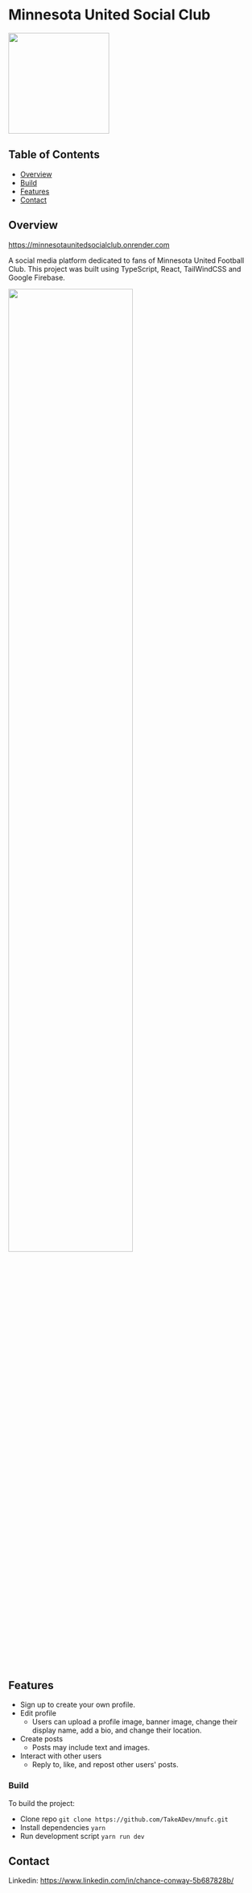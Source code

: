 # Minnesota United Social Club

<img src=https://github.com/TakeADev/mnufc/assets/106417346/690655d3-8ca4-4404-b61c-a6692d9f46c7 style="width:200px;"/>

## Table of Contents

- [Overview](#overview)
- [Build](#build)
- [Features](#features)
- [Contact](#contact)

## Overview
https://minnesotaunitedsocialclub.onrender.com

A social media platform dedicated to fans of Minnesota United Football Club. This project was built using TypeScript, React, TailWindCSS and Google Firebase.

<img src=https://github.com/TakeADev/mnufc/assets/106417346/4ba36f27-0d26-40aa-81c5-382aa9049634 style="width:70%;"/>

 
## Features

- Sign up to create your own profile.
- Edit profile
  - Users can upload a profile image, banner image, change their display name, add a bio, and change their location.
- Create posts
  - Posts may include text and images.
- Interact with other users
  - Reply to, like, and repost other users' posts.

### Build

To build the project:

- Clone repo `git clone https://github.com/TakeADev/mnufc.git`
- Install dependencies `yarn`
- Run development script `yarn run dev`

<!-- TODO: List what specific 'user problems' that this application solves. -->

## Contact

Linkedin: https://www.linkedin.com/in/chance-conway-5b687828b/
